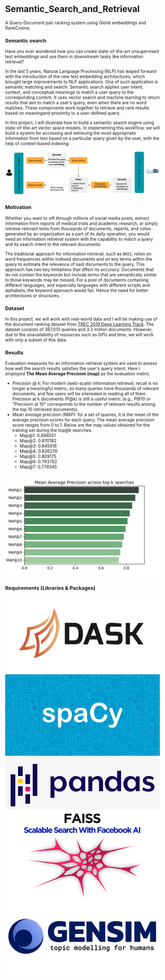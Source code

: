 # Semantic_Search_and_Retrieval
A Query-Document pair ranking system using GloVe embeddings and RankCosine.


### Semantic search
Have you ever wondered how you can create state-of-the-art unsupervised text embeddings and use them in downstream tasks like information retrieval?

In the last 5 years, Natural Language Processing (NLP) has leaped forward with the introduction of the new text embedding architectures, which brought large improvements to NLP applications. One of such application is semantic matching and search. Semantic search applies user intent, context, and conceptual meanings to match a user query to the corresponding content. It uses vector search and machine learning to return results that aim to match a user’s query, even when there are no word matches.
These components work together to retrieve and rank results based on meaningand proximity to a user-defined query.

In this project, I will illustrate how to build a semantic search engine using state-of-the-art vector space models. In implementing this workflow, we will build a system for accessing and retrieving the most appropriate information from text based on a particular query given by the user, with the help of context-based indexing.

![Process Workflow](static/workflow.png)

### Motivation
Whether you want to sift through millions of social media posts, extract information from reports of medical trials and academic research, or simply retrieve relevant texts from thousands of documents, reports, and notes generated by an organization as a part of its daily operation, you would need an information retrieval system with the capability to match a query and its search intent to the relevant documents

The traditional approach for information retrieval, such as `BM25`, relies on word frequencies within indexed documents and on key terms within the query to estimate the relevance of said documents to the query. This approach has two key limitations that affect its accuracy. Documents that do not contain the keywords but include terms that are semantically similar to those keywords may be missed. For a pool of documents containing different languages, and especially languages with different scripts and alphabets, the keyword approach would fail. Hence the need for better architectures or structures.

### Dataset
In this project, we will work with real-world data and I will be making use of the document ranking dataset from [TREC 2019 Deep Learning Track](https://microsoft.github.io/msmarco/TREC-Deep-Learning-2019). The dataset consists of 367,013 queries and 3.2 million documents. However, due to the unavailability of resources such as GPU and time, we will work with only a subset of this data.

### Results
Evaluation measures for an information retrieval system are used to assess how well the search results satisfies the user's query intent. Here I employed **The Mean Average Precision (map)** as the evaluation metric.


- Precision @ k: For modern (web-scale) information retrieval, recall is no longer a meaningful metric, as many queries have thousands of relevant documents, and few users will be interested in reading all of them. Precision at k documents (P@k) is still a useful metric (e.g., P@10 or "Precision at 10" corresponds to the number of relevant results among the top 10 retrieved documents).
- Mean average precision (MAP): for a set of queries, it is the mean of the average precision scores for each query. The mean average  precision score ranges from 0 to 1. Below are the map values obtained for the training set during the top@k searches.
  - Map@1: 0.896551
  - Map@2: 0.870182
  - Map@3: 0.845616
  - Map@4: 0.826276
  - Map@5: 0.809175
  - Map@6: 0.793762
  - Map@7: 0.779345
  
![MAP](static/MAP.png)

### Requirements (Libraries & Packages)

![Dask](static/dask.png) ![Spacy](static/spacy.jpg) 
![Pandas](static/pandas(2).png) ![faiss](static/faiss.png) 
![Gensim](static/gensim.png) 


